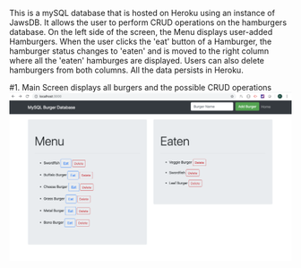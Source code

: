 This is a mySQL database that is hosted on Heroku using an instance of JawsDB. It allows the user to perform CRUD operations on the hamburgers database. On the left side of the screen, the Menu displays  user-added Hamburgers. When the user clicks the 'eat' button of a Hamburger, the hamburger status changes to 'eaten' and is moved to the right column where all the 'eaten' hamburges are displayed. Users can also delete hamburgers from both columns. All the data persists in Heroku. 

#1. Main Screen displays all burgers and the possible CRUD operations
![Results Image](https://github.com/fedevillalp/burgerDB_sequalize/blob/master/image1.png)
